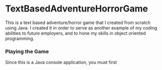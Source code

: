 # TextBasedAdventureHorrorGame
This is a text based adventure/horror game that I created from scratch using Java. I created it in order to serve as another example of my coding abilities to future employers, and to hone my skills in object oriented programming.

### Playing the Game
Since this is a Java console application, you must first 

